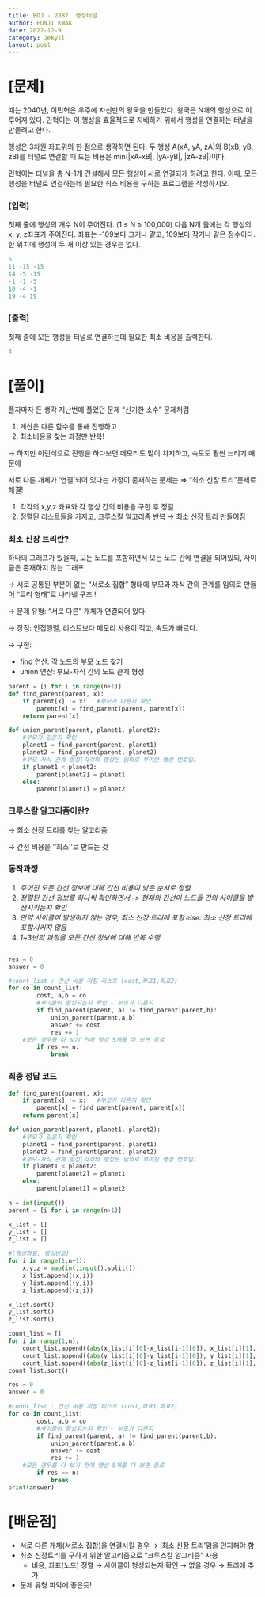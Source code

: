 ```yaml
---
title: BOJ - 2887. 행성터널
author: EUNJI KWAK
date: 2022-12-9
category: Jekyll
layout: post
---
```


# [문제]

때는 2040년, 이민혁은 우주에 자신만의 왕국을 만들었다. 왕국은 N개의 행성으로 이루어져 있다. 민혁이는 이 행성을 효율적으로 지배하기 위해서 행성을 연결하는 터널을 만들려고 한다.

행성은 3차원 좌표위의 한 점으로 생각하면 된다. 두 행성 A(xA, yA, zA)와 B(xB, yB, zB)를 터널로 연결할 때 드는 비용은 min(|xA-xB|, |yA-yB|, |zA-zB|)이다.

민혁이는 터널을 총 N-1개 건설해서 모든 행성이 서로 연결되게 하려고 한다. 이때, 모든 행성을 터널로 연결하는데 필요한 최소 비용을 구하는 프로그램을 작성하시오.

### [입력]

첫째 줄에 행성의 개수 N이 주어진다. (1 ≤ N ≤ 100,000) 다음 N개 줄에는 각 행성의 x, y, z좌표가 주어진다. 좌표는 -109보다 크거나 같고, 109보다 작거나 같은 정수이다. 한 위치에 행성이 두 개 이상 있는 경우는 없다.

```python
5
11 -15 -15
14 -5 -15
-1 -1 -5
10 -4 -1
19 -4 19
```

### [출력]

첫째 줄에 모든 행성을 터널로 연결하는데 필요한 최소 비용을 출력한다.

```python
4
```

# [풀이]

풀자마자 든 생각 지난번에 풀었던 문제 “신기한 소수” 문제처럼 

1. 계산은 다른 함수를 통해 진행하고
2. 최소비용을 찾는 과정만 반복!

→ 하지만 이런식으로 진행을 하다보면 메모리도 많이 차지하고, 속도도 훨씬 느리기 때문에 

서로 다른 개체가 ‘연결’되어 있다는 가정이 존재하는 문제는 ⇒ “최소 신장 트리”문제로 해결!

1. 각각의 x,y,z 좌표와 각 행성 간의 비용을 구한 후 정렬
2. 정렬된 리스트들을 가지고, 크루스칼 알고리즘 반복 → 최소 신장 트리 만들어짐

### 최소 신장 트리란?

하나의 그래프가 있을때, 모든 노드를 포함하면서 모든 노드 간에 연결을 되어있되, 사이클은 존재하지 않는 그래프

→ 서로 공통된 부분이 없는 “서로소 집합” 형태에 부모와 자식 간의 관계를 임의로 만들어 “트리 형태”로 나타낸 구조 !

→ 문제 유형: “서로 다른” 개체가 연결되어 있다.

→ 장점: 인접행렬, 리스트보다 메모리 사용이 적고, 속도가 빠르다.

→ 구현: 

- find 연산: 각 노드의 부모 노드 찾기
- union 연산: 부모-자식 간의 노드 관계 형성

```python
parent = [i for i in range(n+1)]
def find_parent(parent, x):
	if parent[x] != x:   #부모가 다른지 확인 
		parent[x] = find_parent(parent, parent[x])   
	return parent[x]
```

```python
def union_parent(parent, planet1, planet2):
	#부모가 같은지 확인
	planet1 = find_parent(parent, planet1)
	planet2 = find_parent(parent, planet2)
	#부모-자식 관계 형성(각각의 행성은 임의로 부여한 행성 번호임)
	if planet1 < planet2:
		parent[planet2] = planet1
	else:
		parent[planet1] = planet2
```

### 크루스칼 알고리즘이란?

→ 최소 신장 트리를 찾는 알고리즘

→ 간선 비용을 ‘’최소’’로 만드는 것

### 동작과정

1. *주어진 모든 간선 정보에 대해 간선 비용이 낮은 순서로 정렬*
2. *정렬된 간선 정보를 하나씩 확인하면서 -> 현재의 간선이 노드들 간의 사이클을 발생시키는지 확인*
3. *만약 사이클이 발생하지 않는 경우, 최소 신장 트리에 포함 else: 최소 신장 트리에 포함시키지 않음*
4. *1~3번의 과정을 모든 간선 정보에 대해 반복 수행*

```python

res = 0
answer = 0

#count_list : 간선 비용 저장 리스트 (cost,좌표1,좌표2)
for co in count_list:
		cost, a,b = co
		#사이클이 형성되는지 확인 - 부모가 다른지
		if find_parent(parent, a) != find_parent(parent,b):
			union_parent(parent,a,b)
			answer += cost
			res += 1
    #모든 경우를 다 보기 전에 행성 5개를 다 보면 종료
		if res == n:
			break
```

### 최종 정답 코드

```python
def find_parent(parent, x):
	if parent[x] != x:   #부모가 다른지 확인 
		parent[x] = find_parent(parent, parent[x])   
	return parent[x]

def union_parent(parent, planet1, planet2):
	#부모가 같은지 확인
	planet1 = find_parent(parent, planet1)
	planet2 = find_parent(parent, planet2)
	#부모-자식 관계 형성(각각의 행성은 임의로 부여한 행성 번호임)
	if planet1 < planet2:
		parent[planet2] = planet1
	else:
		parent[planet1] = planet2

n = int(input())
parent = [i for i in range(n+1)]

x_list = []
y_list = []
z_list = []

#(행성좌표, 행성번호)
for i in range(1,n+1):
	x,y,z = map(int,input().split())
	x_list.append((x,i))
	y_list.append((y,i))
	z_list.append((z,i))

x_list.sort()
y_list.sort()
z_list.sort()

count_list = []
for i in range(1,n):
	count_list.append((abs(x_list[i][0]-x_list[i-1][0]), x_list[i][1], x_list[i-1][1]))
	count_list.append((abs(y_list[i][0]-y_list[i-1][0]), y_list[i][1], y_list[i-1][1]))
	count_list.append((abs(z_list[i][0]-z_list[i-1][0]), z_list[i][1], z_list[i-1][1]))
count_list.sort()

res = 0
answer = 0

#count_list : 간선 비용 저장 리스트 (cost,좌표1,좌표2)
for co in count_list:
		cost, a,b = co
		#사이클이 형성되는지 확인 - 부모가 다른지
		if find_parent(parent, a) != find_parent(parent,b):
			union_parent(parent,a,b)
			answer += cost
			res += 1
    #모든 경우를 다 보기 전에 행성 5개를 다 보면 종료
		if res == n:
			break
print(answer)
```

# [배운점]

- 서로 다른 개체(서로소 집합)을 연결시킬 경우 → ‘최소 신장 트리’임을 인지해야 함
- 최소 신장트리를 구하기 위한 알고리즘으로 “크루스칼 알고리즘” 사용
    - 비용, 좌표(노드) 정렬 → 사이클이 형성되는지 확인 → 없을 경우 → 트리에 추가
- 문제 유형 파악에 좋은듯!
